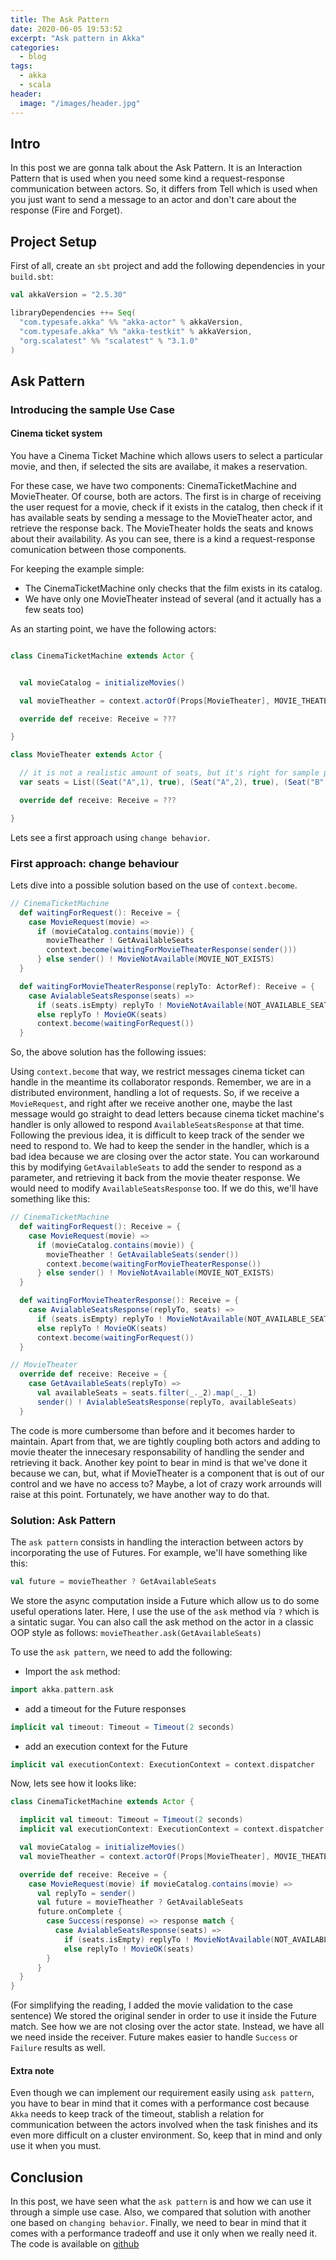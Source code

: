 ```yaml
---
title: The Ask Pattern
date: 2020-06-05 19:53:52
excerpt: "Ask pattern in Akka"
categories:
  - blog
tags:
  - akka
  - scala
header:
  image: "/images/header.jpg"
---
```


## Intro

In this post we are gonna talk about the Ask Pattern. It is an Interaction Pattern that is used when you need some kind a request-response communication between actors. So, it differs from Tell which is used when you just want to send a message to an actor and don't care about the response (Fire and Forget).

## Project Setup

First of all, create an `sbt` project and add the following dependencies in your `build.sbt`:

```scala
val akkaVersion = "2.5.30"

libraryDependencies ++= Seq(
  "com.typesafe.akka" %% "akka-actor" % akkaVersion,
  "com.typesafe.akka" %% "akka-testkit" % akkaVersion,
  "org.scalatest" %% "scalatest" % "3.1.0"
)
```
## Ask Pattern

### Introducing the sample Use Case

#### Cinema ticket system

You have a Cinema Ticket Machine which allows users to select a particular movie, and then, if selected the sits are availabe, it makes a reservation.

For these case, we have two components: CinemaTicketMachine and MovieTheater. Of course, both are actors. The first is in charge of receiving the user request for a movie, check if it exists in the catalog, then check if it has available seats by sending a message to the MovieTheater actor, and retrieve the response back.
The MovieTheater holds the seats and knows about their availability.
As you can see, there is a kind a request-response comunication between those components.

For keeping the example simple:
* The CinemaTicketMachine only checks that the film exists in its catalog.
* We have only one MovieTheater instead of several (and it actually has a few seats too)

As an starting point, we have the following actors:

```scala

class CinemaTicketMachine extends Actor {


  val movieCatalog = initializeMovies()

  val movieTheather = context.actorOf(Props[MovieTheater], MOVIE_THEATER_ACTOR_NAME)

  override def receive: Receive = ???

}

class MovieTheater extends Actor {

  // it is not a realistic amount of seats, but it's right for sample purposes
  var seats = List((Seat("A",1), true), (Seat("A",2), true), (Seat("B",1), true), (Seat("B",2), true))

  override def receive: Receive = ???

}
```

Lets see a first approach using `change behavior`.

### First approach: change behaviour

Lets dive into a possible solution based on the use of `context.become`.

```scala
// CinemaTicketMachine  
  def waitingForRequest(): Receive = {
    case MovieRequest(movie) =>
      if (movieCatalog.contains(movie)) {
        movieTheather ! GetAvailableSeats
        context.become(waitingForMovieTheaterResponse(sender()))
      } else sender() ! MovieNotAvailable(MOVIE_NOT_EXISTS)
  }

  def waitingForMovieTheaterResponse(replyTo: ActorRef): Receive = {
    case AvialableSeatsResponse(seats) =>
      if (seats.isEmpty) replyTo ! MovieNotAvailable(NOT_AVAILABLE_SEATS)
      else replyTo ! MovieOK(seats)
      context.become(waitingForRequest())
  }
```

So, the above solution has the following issues:

Using `context.become` that way, we restrict messages cinema ticket can handle in the meantime its collaborator responds. Remember, we are in a distributed environment, handling a lot of requests. So, if we receive a `MovieRequest`, and right after we receive another one, maybe the last message would go straight to dead letters because cinema ticket machine's handler is only allowed to respond `AvailableSeatsResponse` at that time.
Following the previous idea, it is difficult to keep track of the sender we need to respond to. We had to keep the sender in the handler, which is a bad idea because we are closing over the actor state.
You can workaround this by modifying `GetAvailableSeats` to add the sender to respond as a parameter, and retrieving it back from the movie theater response. We would need to modify `AvailableSeatsResponse` too. If we do this, we'll have something like this:

```scala
// CinemaTicketMachine
  def waitingForRequest(): Receive = {
    case MovieRequest(movie) =>
      if (movieCatalog.contains(movie)) {
        movieTheather ! GetAvailableSeats(sender())
        context.become(waitingForMovieTheaterResponse())
      } else sender() ! MovieNotAvailable(MOVIE_NOT_EXISTS)
  }

  def waitingForMovieTheaterResponse(): Receive = {
    case AvialableSeatsResponse(replyTo, seats) =>
      if (seats.isEmpty) replyTo ! MovieNotAvailable(NOT_AVAILABLE_SEATS)
      else replyTo ! MovieOK(seats)
      context.become(waitingForRequest())
  }

// MovieTheater
  override def receive: Receive = {
    case GetAvailableSeats(replyTo) =>
      val availableSeats = seats.filter(_._2).map(_._1)
      sender() ! AvialableSeatsResponse(replyTo, availableSeats)
  }
```

The code is more cumbersome than before and it becomes harder to maintain. Apart from that, we are tightly coupling both actors and adding to movie theater the innecesary responsability of handling the sender and retrieving it back. Another key point to bear in mind is that we've done it because we can, but, what if MovieTheater is a component that is out of our control and we have no access to? Maybe, a lot of crazy work arrounds will raise at this point.
Fortunately, we have another way to do that.

### Solution: Ask Pattern

The `ask pattern` consists in handling the interaction between actors by incorporating the use of Futures. For example, we'll have something like this:

``` scala
val future = movieTheather ? GetAvailableSeats 
```

We store the async computation inside a Future which allow us to do some useful operations later. Here, I use the use of the `ask` method vía `?` which is a sintatic sugar. You can also call the ask method on the actor in a classic OOP style as follows: `movieTheather.ask(GetAvailableSeats)`

To use the `ask pattern`, we need to add the following:

* Import the `ask` method:

``` scala
import akka.pattern.ask
```

* add a timeout for the Future responses

``` scala
implicit val timeout: Timeout = Timeout(2 seconds)
```

* add an execution context for the Future

``` scala
implicit val executionContext: ExecutionContext = context.dispatcher
```

Now, lets see how it looks like:

``` scala
class CinemaTicketMachine extends Actor {

  implicit val timeout: Timeout = Timeout(2 seconds)
  implicit val executionContext: ExecutionContext = context.dispatcher

  val movieCatalog = initializeMovies()
  val movieTheather = context.actorOf(Props[MovieTheater], MOVIE_THEATER_ACTOR_NAME)

  override def receive: Receive = {
    case MovieRequest(movie) if movieCatalog.contains(movie) =>
      val replyTo = sender()
      val future = movieTheather ? GetAvailableSeats
      future.onComplete {
        case Success(response) => response match {
          case AvialableSeatsResponse(seats) =>
            if (seats.isEmpty) replyTo ! MovieNotAvailable(NOT_AVAILABLE_SEATS)
            else replyTo ! MovieOK(seats)
        }
      }
  }
}
```
(For simplifying the reading, I added the movie validation to the case sentence)
We stored the original sender in order to use it inside the Future match. See how we are not closing over the actor state. Instead, we have all we need inside the receiver. Future makes easier to handle `Success` or `Failure` results as well.

#### Extra note

Even though we can implement our requirement easily using `ask pattern`, you have to bear in mind that it comes with a performance cost because `Akka` needs to keep track of the timeout, stablish a relation for communication between the actors involved when the task finishes and its even more difficult on a cluster environment. So, keep that in mind and only use it when you must.

## Conclusion

In this post, we have seen what the `ask pattern` is and how we can use it through a simple use case. Also, we compared that solution with another one based on `changing behavior`. Finally, we need to bear in mind that it comes with a performance tradeoff and use it only when we really need it. The code is available on [github](https://github.com/serdeliverance/sc-blog-code)
